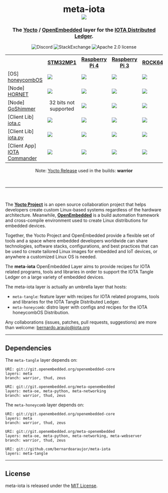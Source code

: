 <h1 align="center">
  meta-iota <br>
  <img src="https://github.com/bernardoaraujor/meta-iota/raw/master/meta-iota.png">
</h1>

<h3 align="center">
The <a href="https://yoctoproject.org">Yocto</a> / <a href="http://www.openembedded.org">OpenEmbedded</a> layer for the <a href="https://www.iota.org/" target="blank">IOTA Distributed Ledger</a>.
</h3>

<p align="center">
<a href="https://discord.iota.org/" style="text-decoration:none;"><img src="https://img.shields.io/badge/Discord-9cf.svg?logo=discord" alt="Discord"></a>
    <a href="https://iota.stackexchange.com/" style="text-decoration:none;"><img src="https://img.shields.io/badge/StackExchange-9cf.svg?logo=stackexchange" alt="StackExchange"></a>
<a href="https://github.com/iotaledger/meta-iota/blob/master/COPYING.MIT" style="text-decoration:none;"><img src="https://img.shields.io/badge/license-MIT-blue.svg?style=flat-square" alt="Apache 2.0 license"></a>
</p>

<table>
 <tr>
   <th></th>
   <th><a href="https://github.com/STMicroelectronics/meta-st-stm32mp/blob/thud/conf/machine/stm32mp1.conf">STM32MP1</a></th>
   <th><a href="https://github.com/agherzan/meta-raspberrypi/blob/master/conf/machine/raspberrypi4-64.conf">Raspberry Pi 4</a></th>
   <th><a href="https://github.com/agherzan/meta-raspberrypi/blob/master/conf/machine/raspberrypi3-64.confstmic">Raspberry Pi 3</a></th>
   <th><a href="https://github.com/bernardoaraujor/meta-rock64/blob/master/conf/machine/rock64.conf">ROCK64</a></th>
   <th><a href="http://git.yoctoproject.org/cgit/cgit.cgi/meta-yocto/tree/meta-yocto-bsp/conf/machine/genericx86-64.conf?h=master">x86-64</a></th>
 </tr>
 <tr>
   <td>[OS]  <a href="https://honeycombOS.github.io">honeycombOS</a></td>
   <td><a href='http://honeycombOS.iota.cafe:8080/job/honeycombOS-stm32mp1/'><img src='http://honeycombOS.iota.cafe:8080/buildStatus/icon?job=honeycombOS-stm32mp1'></a></a></td>
   <td><a href='http://honeycombOS.iota.cafe:8080/job/honeycombOS-raspberrypi4/'><img src='http://honeycombOS.iota.cafe:8080/buildStatus/icon?job=honeycombOS-raspberrypi4'></a></td>
   <td><a href='http://honeycombOS.iota.cafe:8080/job/honeycombOS-raspberrypi3/'><img src='http://honeycombOS.iota.cafe:8080/buildStatus/icon?job=honeycombOS-raspberrypi3'></a></td>
   <td><a href='http://honeycombOS.iota.cafe:8080/job/honeycombOS-rock64/'><img src='http://honeycombOS.iota.cafe:8080/buildStatus/icon?job=honeycombOS-rock64'></a></td>
   <td><a href='http://honeycombOS.iota.cafe:8080/job/honeycombOS-genericx86-64/'><img src='http://honeycombOS.iota.cafe:8080/buildStatus/icon?job=honeycombOS-genericx86-64'></a></td>
 </tr>
 <tr>
   <td>[Node] <a href="https://github.com/gohornet/hornet">HORNET</a></td>
   <td><a href='http://honeycombOS.iota.cafe:8080/job/hornet-stm32mp1/'><img src='http://honeycombOS.iota.cafe:8080/buildStatus/icon?job=hornet-stm32mp1'></a></td>
   <td><a href='http://honeycombOS.iota.cafe:8080/job/hornet-raspberrypi4/'><img src='http://honeycombOS.iota.cafe:8080/buildStatus/icon?job=hornet-raspberrypi4'></a></td>
   <td><a href='http://honeycombOS.iota.cafe:8080/job/hornet-raspberrypi3/'><img src='http://honeycombOS.iota.cafe:8080/buildStatus/icon?job=hornet-raspberrypi3'></a></td>
   <td><a href='http://honeycombOS.iota.cafe:8080/job/hornet-rock64/'><img src='http://honeycombOS.iota.cafe:8080/buildStatus/icon?job=hornet-rock64'></a></td>
   <td><a href='http://honeycombOS.iota.cafe:8080/job/hornet-genericx86-64/'><img src='http://honeycombOS.iota.cafe:8080/buildStatus/icon?job=hornet-genericx86-64'></a></td>
 </tr>
 <tr>
   <td>[Node] <a href="https://github.com/iotaledger/goshimmer">GoShimmer</a></td>
   <td align="center">32 bits not supported</td>
   <td><a href='http://honeycombOS.iota.cafe:8080/job/goshimmer-raspberrypi4/'><img src='http://honeycombOS.iota.cafe:8080/buildStatus/icon?job=goshimmer-raspberrypi4'></a></td>
   <td><a href='http://honeycombOS.iota.cafe:8080/job/goshimmer-raspberrypi3/'><img src='http://honeycombOS.iota.cafe:8080/buildStatus/icon?job=goshimmer-raspberrypi3'></a></td>
   <td><a href='http://honeycombOS.iota.cafe:8080/job/goshimmer-rock64/'><img src='http://honeycombOS.iota.cafe:8080/buildStatus/icon?job=goshimmer-rock64'></a></td>
   <td><a href='http://honeycombOS.iota.cafe:8080/job/goshimmer-genericx86-64/'><img src='http://honeycombOS.iota.cafe:8080/buildStatus/icon?job=goshimmer-genericx86-64'></a></td>
 </tr>
 <tr>
   <td>[Client Lib] <a href="https://github.com/iotaledger/iota.c">iota.c</a></td>
   <td><a href='http://honeycombOS.iota.cafe:8080/job/iota.c-stm32mp1/'><img src='http://honeycombOS.iota.cafe:8080/buildStatus/icon?job=iota.c-stm32mp1'></a></td>
   <td><a href='http://honeycombOS.iota.cafe:8080/job/iota.c-raspberrypi4/'><img src='http://honeycombOS.iota.cafe:8080/buildStatus/icon?job=iota.c-raspberrypi4'></a></td>
   <td><a href='http://honeycombOS.iota.cafe:8080/job/iota.c-raspberrypi3/'><img src='http://honeycombOS.iota.cafe:8080/buildStatus/icon?job=iota.c-raspberrypi3'></a></td>
   <td><a href='http://honeycombOS.iota.cafe:8080/job/iota.c-rock64/'><img src='http://honeycombOS.iota.cafe:8080/buildStatus/icon?job=iota.c-rock64'></a></td>
   <td><a href='http://honeycombOS.iota.cafe:8080/job/iota.c-genericx86-64/'><img src='http://honeycombOS.iota.cafe:8080/buildStatus/icon?job=iota.c-genericx86-64'></a></td>
 </tr>
 <tr>
   <td>[Client Lib] <a href="https://github.com/iotaledger/iota.py">iota.py</a></td>
   <td><a href='http://honeycombOS.iota.cafe:8080/job/iota.py-stm32mp1/'><img src='http://honeycombOS.iota.cafe:8080/buildStatus/icon?job=iota.py-stm32mp1'></a></td>
   <td><a href='http://honeycombOS.iota.cafe:8080/job/iota.py-raspberrypi4/'><img src='http://honeycombOS.iota.cafe:8080/buildStatus/icon?job=iota.py-raspberrypi4'></a></td>
   <td><a href='http://honeycombOS.iota.cafe:8080/job/iota.py-raspberrypi3/'><img src='http://honeycombOS.iota.cafe:8080/buildStatus/icon?job=iota.py-raspberrypi3'></a></td>
   <td><a href='http://honeycombOS.iota.cafe:8080/job/iota.py-rock64/'><img src='http://honeycombOS.iota.cafe:8080/buildStatus/icon?job=iota.py-rock64'></a></td>
   <td><a href='http://honeycombOS.iota.cafe:8080/job/iota.py-genericx86-64/'><img src='http://honeycombOS.iota.cafe:8080/buildStatus/icon?job=iota.py-genericx86-64'></a></td>
 </tr>
 <tr>
   <td>[Client App] <a href="https://github.com/oopsmonk/iota_cmder">IOTA Commander</a></td>
   <td><a href='http://honeycombOS.iota.cafe:8080/job/iota_cmder-stm32mp1/'><img src='http://honeycombOS.iota.cafe:8080/buildStatus/icon?job=iota_cmder-stm32mp1'></a></td>
   <td><a href='http://honeycombOS.iota.cafe:8080/job/iota_cmder-raspberrypi4/'><img src='http://honeycombOS.iota.cafe:8080/buildStatus/icon?job=iota_cmder-raspberrypi4'></a></td>
   <td><a href='http://honeycombOS.iota.cafe:8080/job/iota_cmder-raspberrypi3/'><img src='http://honeycombOS.iota.cafe:8080/buildStatus/icon?job=iota_cmder-raspberrypi3'></a></td>
   <td><a href='http://honeycombOS.iota.cafe:8080/job/iota_cmder-rock64/'><img src='http://honeycombOS.iota.cafe:8080/buildStatus/icon?job=iota_cmder-rock64'></a></td>
   <td><a href='http://honeycombOS.iota.cafe:8080/job/iota_cmder-genericx86-64/'><img src='http://honeycombOS.iota.cafe:8080/buildStatus/icon?job=iota_cmder-genericx86-64'></a></td>
 </tr>
</table>
<p align="center">Note: <a href="https://wiki.yoctoproject.org/wiki/Releases">Yocto Release</a> used in the builds: <b>warrior</b></p>
<br>

---
<br>

The [**Yocto Project**](https://www.yoctoproject.org/) is an open source collaboration project that helps developers create custom Linux-based systems regardless of the hardware architecture. Meanwhile, [**OpenEmbedded**](http://www.openembedded.org/wiki/Main_Page) is a build automation framework and cross-compile environment used to create Linux distributions for embedded devices.

Together, the Yocto Project and OpenEmbedded provide a flexible set of tools and a space where embedded developers worldwide can share technologies, software stacks, configurations, and best practices that can be used to create tailored Linux images for embedded and IoT devices, or anywhere a customized Linux OS is needed.

The **meta-iota** OpenEmbedded Layer aims to provide recipes for IOTA related programs, tools and libraries in order to support the IOTA Tangle Ledger on a large variety of embedded devices.

The meta-iota layer is actually an umbrella layer that hosts:
 - `meta-tangle`: feature layer with recipes for IOTA related programs, tools and libraries for the IOTA Tangle Distributed Ledger.
 - `meta-honeycomb`: distro layer with configs and recipes for the IOTA honeycombOS Distribution.

Any collaborations (issues, patches, pull requests, suggestions) are more than welcome: <bernardo.araujo@iota.org>

---
## Dependencies

The `meta-tangle` layer depends on:

	URI: git://git.openembedded.org/openembedded-core
	layers: meta
	branch: warrior, thud, zeus

	URI: git://git.openembedded.org/meta-openembedded
	layers: meta-oe, meta-python, meta-networking
	branch: warrior, thud, zeus

The `meta-honeycomb` layer depends on:

	URI: git://git.openembedded.org/openembedded-core
	layers: meta
	branch: warrior, thud, zeus

	URI: git://git.openembedded.org/meta-openembedded
	layers: meta-oe, meta-python, meta-networking, meta-webserver
	branch: warrior, thud, zeus

	URI: git://github.com/bernardoaraujor/meta-iota
	layers: meta-tangle

---
## License

meta-iota is released under the [MIT License](https://github.com/bernardoaraujor/meta-iota/blob/master/COPYING.MIT).
